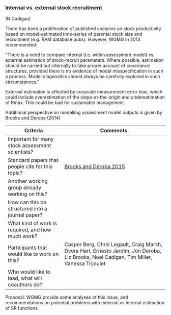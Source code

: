 ### Internal vs. external stock recruitment

(N Cadigan)

There has been a proliferation of published analyses on stock productivity based on model-estimated time-series of parental stock size and recruitment (e.g. RAM database pubs). However, WGMG in 2013 recommended:

"There is a need to compare internal (i.e. within assessment model) vs. external estimation of stock-recruit parameters. Where possible, estimation should be carried out internally to take proper account of covariance structures, provided there is no evidence of model misspecification in such a process. Model diagnostics should always be carefully explored in such circumstances."

External estimation is affected by covariate measurement error bias, which could include overestimation of the slope-at-the-origin and underestimation of Rmax. This could be bad for sustainable management.

Additional perspective on modelling assessment model outputs is given by Brooks and Deroba (2014)

Criteria | Comments
-------- | --------
Important for many stock assessment scientists?   |
Standard papers that people cite for this topic?  | [Brooks and Deroba 2015](https://doi.org/10.1139/cjfas-2014-0231)
Another working group already working on this?    |
How can this be structured into a journal paper?  |
What kind of work is required, and how much work? |
Participants that would like to work on this?     | Casper Berg, Chris Legault, Craig Marsh, Dvora Hart, Ernesto Jardim, Jon Deroba, Liz Brooks, Noel Cadigan, Tim Miller, Vanessa Trijoulet
Who would like to lead, what will coauthors do?   |


Proposal: WGMG provide some analyses of this issue, and recommendations on potential problems with external vs internal estimation of SR functions.
